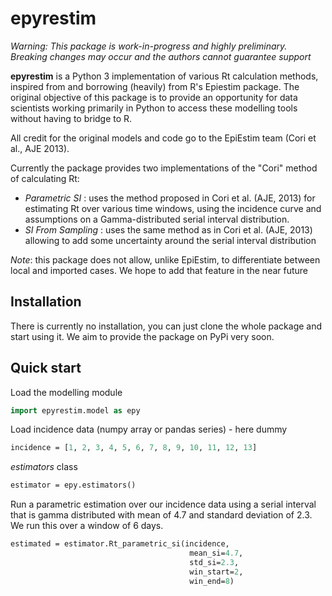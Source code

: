 # epyrestim
*Warning: This package is work-in-progress and highly preliminary. Breaking changes may occur and the authors cannot guarantee support*

**epyrestim** is a Python 3 implementation of various Rt calculation methods, inspired from and borrowing (heavily) from R's Epiestim package. The original objective of this package is to provide an opportunity for data scientists working primarily in Python to access these modelling tools without having to bridge to R.

All credit for the original models and code go to the EpiEstim team (Cori et al., AJE 2013).

Currently the package provides two implementations of the "Cori" method of calculating Rt:
* *Parametric SI* :  uses the method proposed in Cori et al. (AJE, 2013) for estimating Rt over various time windows, using the incidence curve and assumptions on a Gamma-distributed serial interval distribution.
* *SI From Sampling* : uses the same method as in Cori et al. (AJE, 2013) allowing to add some uncertainty around the serial interval distribution

*Note*: this package does not allow, unlike EpiEstim, to differentiate between local and imported cases. We hope to add that feature in the near future

## Installation
There is currently no installation, you can just clone the whole package and start using it. We aim to provide the package on PyPi very soon.

## Quick start
Load the modelling module
```p
import epyrestim.model as epy
```

Load incidence data (numpy array or pandas series) - here dummy
```p
incidence = [1, 2, 3, 4, 5, 6, 7, 8, 9, 10, 11, 12, 13]
```
*estimators* class
```p
estimator = epy.estimators()
```
Run a parametric estimation over our incidence data using a serial interval that is gamma distributed with mean of 4.7 and standard deviation of 2.3. We run this over a window of 6 days.

```p
estimated = estimator.Rt_parametric_si(incidence,
                                        mean_si=4.7,
                                        std_si=2.3,
                                        win_start=2,
                                        win_end=8)
```